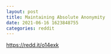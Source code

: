 ```yaml
--- 
layout: post 
title: Maintaining Absolute Anonymity 
date: 2021-06-16 1623848755 
categories: reddit 
--- 
```

https://redd.it/o14exk